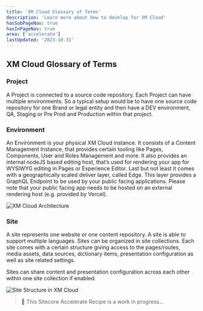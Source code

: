 ```yaml
---
title: 'XM Cloud Glossary of Terms'
description: 'Learn more about how to develop for XM Cloud'
hasSubPageNav: true
hasInPageNav: true
area: ['accelerate']
lastUpdated: '2023-10-31'
---
```


## XM Cloud Glossary of Terms

### Project

A Project is connected to a source code repository. Each Project can have multiple environments. So a typical setup would be to have one source code repository for one Brand or legal entity and then have a DEV environment, QA, Staging or Pre Prod and Production within that project.

### Environment

An Environment is your physical XM Cloud instance. It consists of a Content Management Instance, that provides certain tooling like Pages, Components, User and Roles Management and more. It also provides an internal nodeJS based editing host, that’s used for rendering your app for WYSIWYG editing in Pages or Experience Editor. Last but not least it comes with a geographically scaled deliver layer, called Edge. This layer provides a GraphQL Endpoint to be used by your public facing applications. Please note that your public facing app needs to be hosted on an external rendering host (e.g. provided by Vercel).

<img src="/images/learn/accelerate/xm-cloud/xmc-glossary-1.jpeg" alt="XM Cloud Architecture"/>

### Site

A site represents one website or one content repository. A site is able to support multiple languages. Sites can be organized in site collections. Each site comes with a certain structure giving access to the pages/routes, media assets, data sources, dictionary items, presentation configuration as well as site related settings.

Sites can share content and presentation configuration across each other within one site collection if enabled.

<img src="/images/learn/accelerate/xm-cloud/xmc-glossary-2.jpeg" alt="Site Structure in XM Cloud"/>

> 🚀 This Sitecore Accelerate Recipe is a work in progress...

